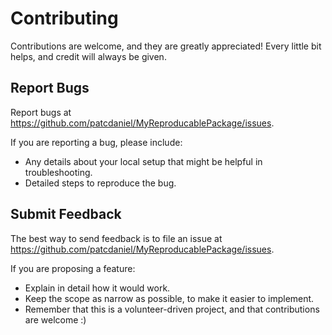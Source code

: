 # Contributing

Contributions are welcome, and they are greatly appreciated! Every
little bit helps, and credit will always be given.

## Report Bugs

Report bugs at https://github.com/patcdaniel/MyReproducablePackage/issues.

If you are reporting a bug, please include:

* Any details about your local setup that might be helpful in troubleshooting.
* Detailed steps to reproduce the bug.

## Submit Feedback

The best way to send feedback is to file an issue at https://github.com/patcdaniel/MyReproducablePackage/issues.

If you are proposing a feature:

* Explain in detail how it would work.
* Keep the scope as narrow as possible, to make it easier to implement.
* Remember that this is a volunteer-driven project, and that contributions
  are welcome :)

